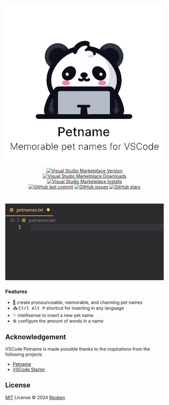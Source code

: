 <p align="center">
  <img src="https://github.com/reubns/vscode-petname/blob/main/screenshots/preface.png?raw=true" alt="logo" width="650"/>
</p>

<p align="center">
  <a href="https://marketplace.visualstudio.com/items?itemName=reubns.petname" target="__blank"><img src="https://img.shields.io/visual-studio-marketplace/v/reubns.petname.svg?color=blue&amp;label=VS%20Code%20Marketplace&logo=visual-studio-code" alt="Visual Studio Marketplace Version" /></a>
  <a href="https://marketplace.visualstudio.com/items?itemName=reubns.petname" target="__blank"><img src="https://img.shields.io/visual-studio-marketplace/d/reubns.petname.svg?color=4bdbe3" alt="Visual Studio Marketplace Downloads" /></a>
  <a href="https://marketplace.visualstudio.com/items?itemName=reubns.petname" target="__blank"><img src="https://img.shields.io/visual-studio-marketplace/i/reubns.petname.svg?color=63ba83" alt="Visual Studio Marketplace Installs" /></a>
  <br/>
  <a href="https://github.com/reubns/vscode-petname" target="__blank"><img src="https://img.shields.io/github/last-commit/reubns/vscode-petname.svg?color=c977be" alt="GitHub last commit" /></a>
  <a href="https://github.com/reubns/vscode-petname/issues" target="__blank"><img src="https://img.shields.io/github/issues/reubns/vscode-petname.svg?color=a38eed" alt="GitHub issues" /></a>
  <a href="https://github.com/reubns/vscode-petname" target="__blank"><img alt="GitHub stars" src="https://img.shields.io/github/stars/reubns/vscode-petname?style=social"></a>
</p>

<br>

<p align="center">
  <img src="https://github.com/reubns/vscode-petname/blob/main/screenshots/preview.gif?raw=true" alt="preview">
</p>

### Features

- 🐼 create pronounceable, memorable, and charming pet names
- 📥 <kbd>Ctrl Alt P</kbd> shortcut for inserting in any language
- ✨ intellisense to insert a new pet name
- ⚙️ configure the amount of words in a name

## Acknowledgement

VSCode Petname is made possible thanks to the inspirations from the following projects

- [Petname](https://github.com/dustinkirkland/petname)
- [VSCode Starter](https://github.com/antfu/starter-vscode/tree/main)

## License

[MIT](./LICENSE) License © 2024 [Reuben](https://github.com/reubns)
